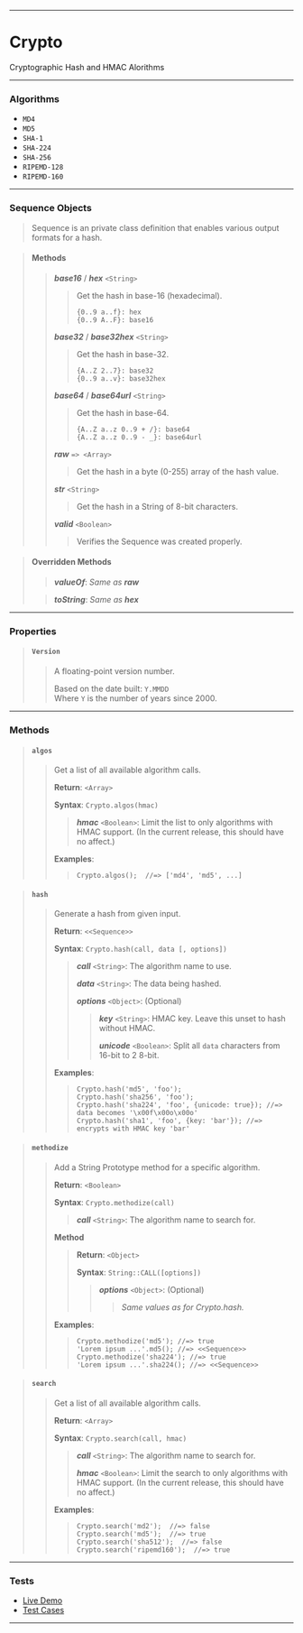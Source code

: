 ----

# Crypto #

Cryptographic Hash and HMAC Alorithms

----

### Algorithms ###

 * `MD4`
 * `MD5`
 * `SHA-1`
 * `SHA-224`
 * `SHA-256`
 * `RIPEMD-128`
 * `RIPEMD-160`

----

### Sequence Objects ###

> Sequence is an private class definition that enables various output formats for a hash.

> #### Methods ####
> >  
> > **_base16_** / **_hex_** `<String>`  
> >  
> > > Get the hash in base-16 (hexadecimal).  
> > >  
> > > `{0..9 a..f}: hex`  
> > > `{0..9 A..F}: base16`  
> >  
> > **_base32_** / **_base32hex_** `<String>`  
> >  
> > > Get the hash in base-32.  
> > >  
> > > `{A..Z 2..7}: base32`  
> > > `{0..9 a..v}: base32hex`  
> >  
> > **_base64_** / **_base64url_** `<String>`  
> >  
> > > Get the hash in base-64.  
> > >  
> > > `{A..Z a..z 0..9 + /}: base64`  
> > > `{A..Z a..z 0..9 - _}: base64url`  
> >  
> > **_raw_** `=> <Array>`  
> >  
> > > Get the hash in a byte (0-255) array of the hash value.  
> >  
> > **_str_** `<String>`  
> >  
> > > Get the hash in a String of 8-bit characters.  
> >  
> > **_valid_** `<Boolean>`  
> >
> > > Verifies the Sequence was created properly.  

> #### Overridden Methods ####
>
> > **_valueOf_**: _Same as **raw**_  
>  
> > **_toString_**: _Same as **hex**_  

----

### Properties ###

> #### `Version` ####
>  
> > A floating-point version number.  
> >  
> > Based on the date built: `Y.MMDD`  
> > Where `Y` is the number of years since 2000.

----

### Methods ###

> #### `algos` ####
>  
> > Get a list of all available algorithm calls.  
> >  
> > **Return**: `<Array>`  
> >   
> > **Syntax**: `Crypto.algos(hmac)`  
> >   
> > > **_hmac_** `<Boolean>`: Limit the list to only algorithms with HMAC support. (In the current release, this should have no affect.)  
> >  
> > **Examples**:  
> >  
> > > `Crypto.algos();  //=> ['md4', 'md5', ...]`  

> #### `hash` ####
>  
> > Generate a hash from given input.  
> >  
> > **Return**: `<<Sequence>>`  
> >   
> > **Syntax**: `Crypto.hash(call, data [, options])`  
> >   
> > > **_call_** `<String>`: The algorithm name to use.  
> > >  
> > > **_data_** `<String>`: The data being hashed.  
> > >  
> > > **_options_** `<Object>`: (Optional)  
> > >  
> > > > **_key_** `<String>`: HMAC key. Leave this unset to hash without HMAC.  
> > > >  
> > > > **_unicode_** `<Boolean>`: Split all `data` characters from 16-bit to 2 8-bit.  
> >  
> > **Examples**:  
> >  
> > > `Crypto.hash('md5', 'foo');`  
> > > `Crypto.hash('sha256', 'foo');`  
> > > `Crypto.hash('sha224', 'foo', {unicode: true}); //=> data becomes '\x00f\x00o\x00o'`  
> > > `Crypto.hash('sha1', 'foo', {key: 'bar'}); //=> encrypts with HMAC key 'bar'`  

> #### `methodize` ####
>  
> > Add a String Prototype method for a specific algorithm.  
> >  
> > **Return**: `<Boolean>`  
> >   
> > **Syntax**: `Crypto.methodize(call)`  
> >   
> > > **_call_** `<String>`: The algorithm name to search for.  
> >  
> > **Method**
> >  
> > > **Return**: `<Object>`  
> > >  
> > > **Syntax**: `String::CALL([options])`
> > >  
> > > > **_options_** `<Object>`: (Optional)  
> > > >  
> > > > > _Same values as for Crypto.hash._  
> >  
> > **Examples**:  
> >  
> > > `Crypto.methodize('md5'); //=> true`  
> > > `'Lorem ipsum ...'.md5(); //=> <<Sequence>>`  
> > > `Crypto.methodize('sha224'); //=> true`  
> > > `'Lorem ipsum ...'.sha224(); //=> <<Sequence>>`  

> #### `search` ####
>  
> > Get a list of all available algorithm calls.  
> >  
> > **Return**: `<Array>`  
> >   
> > **Syntax**: `Crypto.search(call, hmac)`  
> >   
> > > **_call_** `<String>`: The algorithm name to search for.  
> > >  
> > > **_hmac_** `<Boolean>`: Limit the search to only algorithms with HMAC support. (In the current release, this should have no affect.)  
> >  
> > **Examples**:  
> >  
> > > `Crypto.search('md2');  //=> false`  
> > > `Crypto.search('md5');  //=> true`  
> > > `Crypto.search('sha512');  //=> false`  
> > > `Crypto.search('ripemd160');  //=> true`  

----

### Tests ###

 * [Live Demo](../test/crypto.demo.html)
 * [Test Cases](../test/crypto.html)

----
